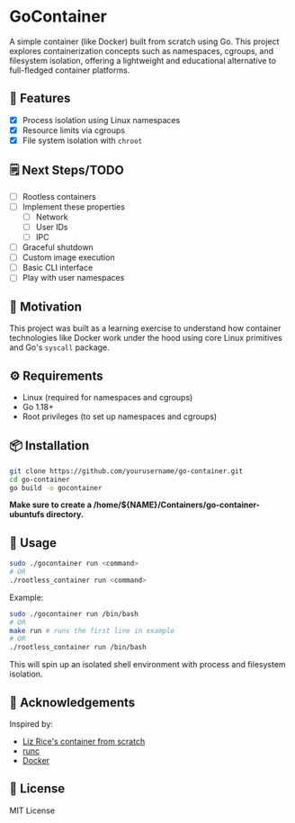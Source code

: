 # GoContainer

A simple container (like Docker) built from scratch using Go. This project explores containerization concepts such as namespaces, cgroups, and filesystem isolation, offering a lightweight and educational alternative to full-fledged container platforms.

## 🚀 Features
- [x] Process isolation using Linux namespaces
- [x] Resource limits via cgroups
- [x] File system isolation with `chroot`

## 🗒️ Next Steps/TODO
- [ ] Rootless containers
- [ ] Implement these properties
    - [ ] Network
    - [ ] User IDs
    - [ ] IPC
- [ ] Graceful shutdown
- [ ] Custom image execution
- [ ] Basic CLI interface
- [ ] Play with user namespaces

## 🧠 Motivation

This project was built as a learning exercise to understand how container technologies like Docker work under the hood using core Linux primitives and Go's `syscall` package.

## ⚙️ Requirements

- Linux (required for namespaces and cgroups)
- Go 1.18+
- Root privileges (to set up namespaces and cgroups)

## 📦 Installation

```bash
git clone https://github.com/yourusername/go-container.git
cd go-container
go build -o gocontainer
```

**Make sure to create a /home/${NAME}/Containers/go-container-ubuntufs directory.**

## 🧪 Usage

```bash
sudo ./gocontainer run <command>
# OR
./rootless_container run <command>
```

Example:

```bash
sudo ./gocontainer run /bin/bash
# OR
make run # runs the first line in example
# OR
./rootless_container run /bin/bash
```

This will spin up an isolated shell environment with process and filesystem isolation.


<!-- 
## 📁 Project Structure

```
.
├── main.go          # Entry point of the CLI
├── container/       # Logic for namespace and cgroup setup
│   ├── cgroups.go
│   ├── namespaces.go
│   └── filesystem.go
├── utils/           # Utility functions
├── go.mod
└── README.md
``` -->

<!-- ## 📚 Concepts Used

- **Namespaces**: Isolates process trees, networking, hostnames, etc.
- **Cgroups**: Limits CPU/memory usage for containers.
- **Chroot/Pivot\_root**: Provides a root filesystem environment.
- **Syscalls**: Low-level OS control using Go's `syscall` and `unix` packages. -->

## 🙌 Acknowledgements

Inspired by:

- [Liz Rice's container from scratch](https://www.youtube.com/watch?v=8fi7uSYlOdc)
- [runc](https://github.com/opencontainers/runc)
- [Docker](https://github.com/docker)

## 📝 License

MIT License


